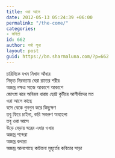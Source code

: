 ```yaml
---
title: ওরা আসে
date: 2012-05-13 05:24:39 +06:00
permalink: "/the-come/"
categories:
- কবিতা
id: 662
author: শর্মা লুনা
layout: post
guid: https://bn.sharmaluna.com/?p=662
---
```


চারিদিকে যখন নিখাদ আঁধার  
নিভৃত নিরবতায় ঘেরা রাতের শরীর  
অজস্র নক্ষত্র সাজে আকাশে আকাশে  
জোৎস্না ঝরে অবিরল ধারায় ছোট্ট কুটীরে আশীর্বাদের মত  
ওরা আসে কাছে  
বসে থেকে গুনগুন করে কিছুক্ষণ  
তবু ফিরে চাইনা, করি সকরুণ অবহেলা  
তবু ওরা আসে  
উড়ে বেড়ায় ঘরের এধার ওধার  
অজস্র শব্দেরা  
অজস্র কথারা  
অজস্র আলগোছে কাটানো মুহূর্তের কবিতার সাড়া